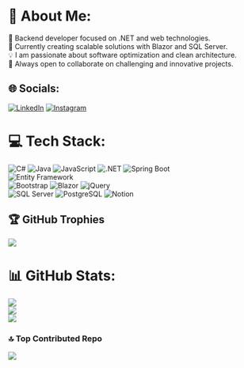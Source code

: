 # 🚀 About Me:
🔭 Backend developer focused on .NET and web technologies.  
🔧 Currently creating scalable solutions with Blazor and SQL Server.  
💡 I am passionate about software optimization and clean architecture.  
🤝 Always open to collaborate on challenging and innovative projects.  

## 🌐 Socials:
[![LinkedIn](https://img.shields.io/badge/LinkedIn-%230077B5.svg?logo=linkedin&logoColor=white)](www.linkedin.com/in/pedro-david-hernandez-dzul) [![Instagram](https://img.shields.io/badge/Instagram-%23E4405F.svg?logo=Instagram&logoColor=white)](https://instagram.com/)

# 💻 Tech Stack:
![C#](https://img.shields.io/badge/C%23-%23239120.svg?style=flat&logo=csharp&logoColor=white) 
![Java](https://img.shields.io/badge/java-%23F7B500.svg?style=flat&logo=java&logoColor=white) 
![JavaScript](https://img.shields.io/badge/javascript-%23323330.svg?style=flat&logo=javascript&logoColor=%23F7DF1E) 
![.NET](https://img.shields.io/badge/.NET-%231463B5.svg?style=flat&logo=.net&logoColor=white) 
![Spring Boot](https://img.shields.io/badge/springboot-%236DB33F.svg?style=flat&logo=springboot&logoColor=white)  
![Entity Framework](https://img.shields.io/badge/Entity%20Framework-%23512BD4.svg?style=flat&logo=entity-framework&logoColor=white)  
![Bootstrap](https://img.shields.io/badge/bootstrap-%23563D7C.svg?style=flat&logo=bootstrap&logoColor=white) 
![Blazor](https://img.shields.io/badge/Blazor-%23D2D6DC.svg?style=flat&logo=blazor&logoColor=black) 
![jQuery](https://img.shields.io/badge/jQuery-%230769AD.svg?style=flat&logo=jquery&logoColor=white)  
![SQL Server](https://img.shields.io/badge/sqlserver-%230078D4.svg?style=flat&logo=microsoft-sql-server&logoColor=white) 
![PostgreSQL](https://img.shields.io/badge/postgresql-%2300477D.svg?style=flat&logo=postgresql&logoColor=white) 
![Notion](https://img.shields.io/badge/Notion-%23000000.svg?style=flat&logo=notion&logoColor=white)

## 🏆 GitHub Trophies
![](https://github-profile-trophy.vercel.app/?username=PedroHernandez654&theme=radical&no-frame=false&no-bg=false&margin-w=4)

# 📊 GitHub Stats:
![](https://github-readme-stats.vercel.app/api?username=PedroHernandez654&theme=dark&hide_border=false&include_all_commits=true&count_private=true)<br/>
![](https://github-readme-streak-stats.herokuapp.com/?user=PedroHernandez654&theme=dark&hide_border=false)<br/>
![](https://github-readme-stats.vercel.app/api/top-langs/?username=PedroHernandez654&theme=dark&hide_border=false&include_all_commits=true&count_private=true&layout=compact&hide=c,c%2B%2B,makefile)

### 🔝 Top Contributed Repo
![](https://github-contributor-stats.vercel.app/api?username=PedroHernandez654&limit=5&theme=dark&combine_all_yearly_contributions=true)

<!-- Proudly created with GPRM ( https://gprm.itsvg.in ) -->
